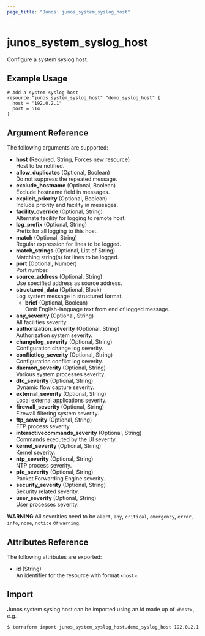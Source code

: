 ```yaml
---
page_title: "Junos: junos_system_syslog_host"
---
```


# junos_system_syslog_host

Configure a system syslog host.

## Example Usage

```hcl
# Add a system syslog host
resource "junos_system_syslog_host" "demo_syslog_host" {
  host = "192.0.2.1"
  port = 514
}
```

## Argument Reference

The following arguments are supported:

- **host** (Required, String, Forces new resource)  
  Host to be notified.
- **allow_duplicates** (Optional, Boolean)  
  Do not suppress the repeated message.
- **exclude_hostname** (Optional, Boolean)  
  Exclude hostname field in messages.
- **explicit_priority** (Optional, Boolean)  
  Include priority and facility in messages.
- **facility_override** (Optional, String)  
  Alternate facility for logging to remote host.
- **log_prefix** (Optional, String)  
  Prefix for all logging to this host.
- **match** (Optional, String)  
  Regular expression for lines to be logged.
- **match_strings** (Optional, List of String)  
  Matching string(s) for lines to be logged.
- **port** (Optional, Number)  
  Port number.
- **source_address** (Optional, String)  
  Use specified address as source address.
- **structured_data** (Optional, Block)  
  Log system message in structured format.
  - **brief** (Optional, Boolean)  
    Omit English-language text from end of logged message.
- **any_severity** (Optional, String)  
  All facilities severity.
- **authorization_severity** (Optional, String)  
  Authorization system severity.
- **changelog_severity** (Optional, String)  
  Configuration change log severity.
- **conflictlog_severity** (Optional, String)  
  Configuration conflict log severity.
- **daemon_severity** (Optional, String)  
  Various system processes severity.
- **dfc_severity** (Optional, String)  
  Dynamic flow capture severity.
- **external_severity** (Optional, String)  
  Local external applications severity.
- **firewall_severity** (Optional, String)  
  Firewall filtering system severity.
- **ftp_severity** (Optional, String)  
  FTP process severity.
- **interactivecommands_severity** (Optional, String)  
  Commands executed by the UI severity.
- **kernel_severity** (Optional, String)  
  Kernel severity.
- **ntp_severity** (Optional, String)  
  NTP process severity.
- **pfe_severity** (Optional, String)  
  Packet Forwarding Engine severity.
- **security_severity** (Optional, String)  
  Security related severity.
- **user_severity** (Optional, String)  
  User processes severity.

**WARNING** All severities need to be
`alert`, `any`, `critical`, `emergency`, `error`, `info`, `none`, `notice` or `warning`.

## Attributes Reference

The following attributes are exported:

- **id** (String)  
  An identifier for the resource with format `<host>`.

## Import

Junos system syslog host can be imported using an id made up of `<host>`, e.g.

```shell
$ terraform import junos_system_syslog_host.demo_syslog_host 192.0.2.1
```
